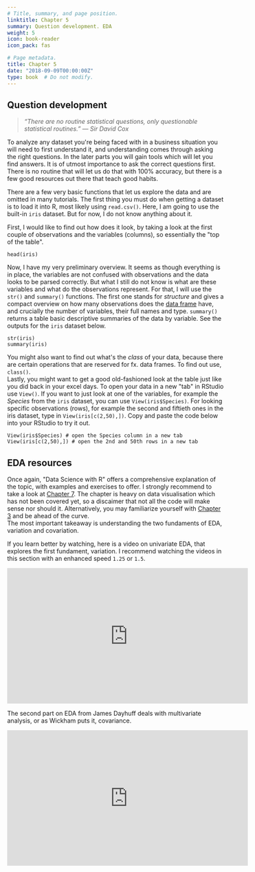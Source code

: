 ```yaml
---
# Title, summary, and page position.
linktitle: Chapter 5
summary: Question development. EDA
weight: 5
icon: book-reader
icon_pack: fas

# Page metadata.
title: Chapter 5
date: "2018-09-09T00:00:00Z"
type: book  # Do not modify.
---
```

## Question development

> *“There are no routine statistical questions, only questionable statistical routines.” — Sir David Cox*

To analyze any dataset you're being faced with in a business situation you will need to first understand it, and understanding comes through asking the right questions. In the later parts you will gain tools which will let you find answers. It is of utmost importance to ask the correct questions first. There is no routine that will let us do that with 100% accuracy, but there is a few good resources out there that teach good habits.
  
There are a few very basic functions that let us explore the data and are omitted in many tutorials. The first thing you must do when getting a dataset is to load it into R, most likely using `read.csv()`. Here, I am going to use the built-in `iris` dataset. But for now, I do not know anything about it. 

First, I would like to find out how does it look, by taking a look at the first couple of observations and the variables (columns), so essentially the "top of the table".

```{r}
head(iris)
```

Now, I have my very preliminary overview. It seems as though everything is in place, the variables are not confused with observations and the data looks to be parsed correctly. But what I still do not know is what are these variables and what do the observations represent. For that, I will use the `str()` and `summary()` functions. The first one stands for _structure_ and gives a compact overview on how many observations does the [data frame](https://www.tutorialspoint.com/r/r_data_frames.htm) have, and crucially the number of variables, their full names and type. `summary()` returns a table basic descriptive summaries of the data by variable. See the outputs for the `iris` dataset below.

```{r}
str(iris)
summary(iris)
```

You might also want to find out what's the _class_ of your data, because there are certain operations that are reserved for fx. data frames. To find out use, `class()`.  
Lastly, you might want to get a good old-fashioned look at the table just like you did back in your excel days. To open your data in a new "tab" in RStudio use `View()`. If you want to just look at one of the variables, for example the _Species_ from the `iris` dataset, you can use `View(iris$Species)`. For looking specific observations (rows), for example the second and fiftieth ones in the iris dataset, type in `View(iris[c(2,50),])`. Copy and paste the code below into your RStudio to try it out.
```
View(iris$Species) # open the Species column in a new tab
View(iris[c(2,50),]) # open the 2nd and 50th rows in a new tab
```
## EDA resources

Once again, "Data Science with R" offers a comprehensive explanation of the topic, with examples and exercises to offer. I strongly recommend to take a look at [Chapter 7](https://r4ds.had.co.nz/exploratory-data-analysis.html). The chapter is heavy on data visualisation which has not been covered yet, so a discaimer that not all the code will make sense nor should it. Alternatively, you may familiarize yourself with [Chapter 3](https://r4ds.had.co.nz/data-visualisation.html) and be ahead of the curve.  
The most important takeaway is understanding the two fundaments of EDA, variation and covariation.

If you learn better by watching, here is a video on univariate EDA, that explores the first fundament, variation. I recommend watching the videos in this section with an enhanced speed `1.25` or `1.5`.

<iframe width="560" height="315" src="https://www.youtube.com/embed/ONrGJF_8onw" frameborder="0" allow="accelerometer; autoplay; encrypted-media; gyroscope; picture-in-picture; fullscreen" ></iframe>

The second part on EDA from James Dayhuff deals with multivariate analysis, or as Wickham puts it, covariance.

<iframe width="560" height="315" src="https://www.youtube.com/embed/-tTJHRaPXxk" frameborder="0" allow="accelerometer; autoplay; encrypted-media; gyroscope; picture-in-picture" allowfullscreen></iframe>


